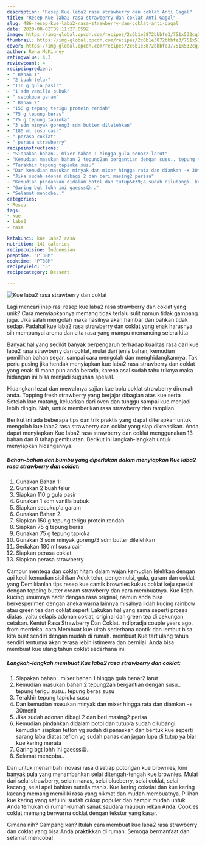 ```yaml
---
description: "Resep Kue laba2 rasa strawberry dan coklat Anti Gagal"
title: "Resep Kue laba2 rasa strawberry dan coklat Anti Gagal"
slug: 486-resep-kue-laba2-rasa-strawberry-dan-coklat-anti-gagal
date: 2020-08-02T09:11:27.059Z
image: https://img-global.cpcdn.com/recipes/2c6b1e3872bbbfe3/751x532cq70/kue-laba2-rasa-strawberry-dan-coklat-foto-resep-utama.jpg
thumbnail: https://img-global.cpcdn.com/recipes/2c6b1e3872bbbfe3/751x532cq70/kue-laba2-rasa-strawberry-dan-coklat-foto-resep-utama.jpg
cover: https://img-global.cpcdn.com/recipes/2c6b1e3872bbbfe3/751x532cq70/kue-laba2-rasa-strawberry-dan-coklat-foto-resep-utama.jpg
author: Rena McKinney
ratingvalue: 4.3
reviewcount: 4
recipeingredient:
- " Bahan 1"
- "2 buah telur"
- "110 g gula pasir"
- "1 sdm vanilla bubuk"
- " secukupa garam"
- " Bahan 2"
- "150 g tepung terigu protein rendah"
- "75 g tepung beras"
- "75 g tepung tapioka"
- "3 sdm minyak goreng3 sdm butter dilelehkan"
- "180 ml susu cair"
- " perasa coklat"
- " perasa strawberry"
recipeinstructions:
- "Siapakan bahan.. mixer bahan 1 hingga gula benar2 larut"
- "Kemudian masukan bahan 2 tepung2an bergantian dengan susu.. tepung terigu susu.. tepung beras susu"
- "Terakhir tepung tapioka susu"
- "Dan kemudian masukan minyak dan mixer hingga rata dan diamkan -+ 30menit"
- "Jika sudah adonan dibagi 2 dan beri masing2 perisa"
- "Kemudian pindahkan didalam botol dan tutup&#39;a sudah dilubangi. kemudian siapkan teflon yg sudah di panaskan dan bentuk kue seperti sarang laba diatas teflon yg sudah panas dan jagan lupa di tutup ya biar kue kering merata"
- "Garing bgt lohh ini gaesss😁.."
- "Selamat mencoba.."
categories:
- Resep
tags:
- kue
- laba2
- rasa

katakunci: kue laba2 rasa 
nutrition: 141 calories
recipecuisine: Indonesian
preptime: "PT38M"
cooktime: "PT38M"
recipeyield: "3"
recipecategory: Dessert

---
```



![Kue laba2 rasa strawberry dan coklat](https://img-global.cpcdn.com/recipes/2c6b1e3872bbbfe3/751x532cq70/kue-laba2-rasa-strawberry-dan-coklat-foto-resep-utama.jpg)

Lagi mencari inspirasi resep kue laba2 rasa strawberry dan coklat yang unik? Cara menyiapkannya memang tidak terlalu sulit namun tidak gampang juga. Jika salah mengolah maka hasilnya akan hambar dan bahkan tidak sedap. Padahal kue laba2 rasa strawberry dan coklat yang enak harusnya sih mempunyai aroma dan cita rasa yang mampu memancing selera kita.

Banyak hal yang sedikit banyak berpengaruh terhadap kualitas rasa dari kue laba2 rasa strawberry dan coklat, mulai dari jenis bahan, kemudian pemilihan bahan segar, sampai cara mengolah dan menghidangkannya. Tak perlu pusing jika hendak menyiapkan kue laba2 rasa strawberry dan coklat yang enak di mana pun anda berada, karena asal sudah tahu triknya maka hidangan ini bisa menjadi suguhan spesial.

Hidangkan lezat dan mewahnya sajian kue bolu coklat strawberry dirumah anda. Topping fresh strawberry yang berjajar dibagian atas kue serta Setelah kue matang, keluarkan dari oven dan tunggu sampai kue menjadi lebih dingin. Nah, untuk memberikan rasa strawberry dan tampilan.


Berikut ini ada beberapa tips dan trik praktis yang dapat diterapkan untuk mengolah kue laba2 rasa strawberry dan coklat yang siap dikreasikan. Anda dapat menyiapkan Kue laba2 rasa strawberry dan coklat menggunakan 13 bahan dan 8 tahap pembuatan. Berikut ini langkah-langkah untuk menyiapkan hidangannya.

<!--inarticleads1-->

##### Bahan-bahan dan bumbu yang diperlukan dalam menyiapkan Kue laba2 rasa strawberry dan coklat:

1. Gunakan  Bahan 1:
1. Gunakan 2 buah telur
1. Siapkan 110 g gula pasir
1. Gunakan 1 sdm vanilla bubuk
1. Siapkan  secukup&#39;a garam
1. Gunakan  Bahan 2:
1. Siapkan 150 g tepung terigu protein rendah
1. Siapkan 75 g tepung beras
1. Gunakan 75 g tepung tapioka
1. Gunakan 3 sdm minyak goreng/3 sdm butter dilelehkan
1. Sediakan 180 ml susu cair
1. Siapkan  perasa coklat
1. Siapkan  perasa strawberry


Campur mentega dan coklat hitam dalam wajan kemudian lelehkan dengan api kecil kemudian sisihkan Aduk telur, pengemulsi, gula, garam dan coklat yang Demikianlah tips resep kue cantik brownies kukus coklat keju spesial dengan topping butter cream strawberry dan cara membuatnya. Kue lidah kucing umumnya hadir dengan rasa original, namun anda bisa berkesperimen dengan aneka warna lainnya misalnya lidah kucing rainbow atau green tea dan coklat seperti Lakukan hal yang sama seperti proses diatas, yaitu selapis adonan coklat, original dan green tea di cekungan cetakan. Kentut Rasa Strawberry Dan Coklat. mdipradja couple years ago. from merdeka. cara Membuat kue ultah sederhana cantik dan lembut bisa kita buat sendiri dengan mudah di rumah. membuat Kue tart ulang tahun sendiri tentunya akan terasa lebih istimewa dan bernilai. Anda bisa membuat kue ulang tahun coklat sederhana ini. 

<!--inarticleads2-->

##### Langkah-langkah membuat Kue laba2 rasa strawberry dan coklat:

1. Siapakan bahan.. mixer bahan 1 hingga gula benar2 larut
1. Kemudian masukan bahan 2 tepung2an bergantian dengan susu.. tepung terigu susu.. tepung beras susu
1. Terakhir tepung tapioka susu
1. Dan kemudian masukan minyak dan mixer hingga rata dan diamkan -+ 30menit
1. Jika sudah adonan dibagi 2 dan beri masing2 perisa
1. Kemudian pindahkan didalam botol dan tutup&#39;a sudah dilubangi. kemudian siapkan teflon yg sudah di panaskan dan bentuk kue seperti sarang laba diatas teflon yg sudah panas dan jagan lupa di tutup ya biar kue kering merata
1. Garing bgt lohh ini gaesss😁..
1. Selamat mencoba..


Dan untuk menambah inovasi rasa disetiap potongan kue brownies, kini banyak pula yang menambahkan selai ditengah-tengah kue brownies. Mulai dari selai strawberry, selain nanas, selai blueberry, selai coklat, selai kacang, selai apel bahkan nutella manis. Kue kering cokelat dan kue kering kacang memang memiliki rasa yang nikmat dan mudah membuatnya. Pilihan kue kering yang satu ini sudah cukup populer dan hampir mudah untuk Anda temukan di rumah-rumah sanak saudara maupun rekan Anda. Cookies coklat memang berwarna coklat dengan tekstur yang kasar. 

Gimana nih? Gampang kan? Itulah cara membuat kue laba2 rasa strawberry dan coklat yang bisa Anda praktikkan di rumah. Semoga bermanfaat dan selamat mencoba!
